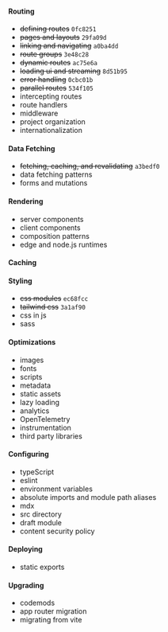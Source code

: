 #### Routing

- ~~defining routes~~ `0fc8251`
- ~~pages and layouts~~ `29fa09d`
- ~~linking and navigating~~ `a0ba4dd`
- ~~route groups~~ `3e48c28`
- ~~dynamic routes~~ `ac75e6a`
- ~~loading ui and streaming~~ `8d51b95`
- ~~error handling~~ `0cbc01b`
- ~~parallel routes~~ `534f105`
- intercepting routes
- route handlers
- middleware
- project organization
- internationalization

#### Data Fetching

- ~~fetching, caching, and revalidating~~ `a3bedf0`
- data fetching patterns
- forms and mutations

#### Rendering

- server components
- client components
- composition patterns
- edge and node.js runtimes

#### Caching

#### Styling

- ~~css modules~~ `ec68fcc`
- ~~tailwind css~~ `3a1af90`
- css in js
- sass

#### Optimizations

- images
- fonts
- scripts
- metadata
- static assets
- lazy loading
- analytics
- OpenTelemetry
- instrumentation
- third party libraries

#### Configuring

- typeScript
- eslint
- environment variables
- absolute imports and module path aliases
- mdx
- src directory
- draft module
- content security policy

#### Deploying

- static exports

#### Upgrading

- codemods
- app router migration
- migrating from vite

